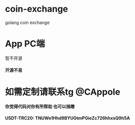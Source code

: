 # coin-exchange
golang coin exchange
# App PC端
暂不开源

#### 开源不易 
# 如需定制请联系tg @CAppole
#### 你觉得代码对你有所帮助 也可以捐赠
#### USDT-TRC20: TNUWe1Hhd9BYUGtmPGieZc726hhxsQ9h5A

